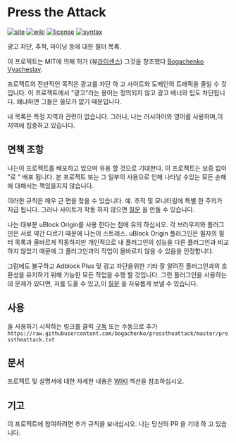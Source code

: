 <!--
This file is part of the Press the Attack project,
Copyright (c) 2019 Bogachenko Vyacheslav

Press the Attack is a free project: you can distribute it and/or modify
it in accordance with the MIT license published by the Massachusetts Institute of Technology.

The Press the Attack project is distributed in the hope that it will be useful,
and is provided "AS IS", WITHOUT ANY WARRANTY, EXPRESSLY EXPRESSED OR IMPLIED.
WE ARE NOT RESPONSIBLE FOR ANY DAMAGES DUE TO THE USE OF THIS PROJECT OR ITS PARTS.
For more information, see the MIT license.

Author: Bogachenko Vyacheslav <https://github.com/bogachenko>
Email: bogachenkove@gmail.com
Github: https://github.com/bogachenko/presstheattack/
Last modified: January 1, 2019
License: MIT <https://github.com/bogachenko/presstheattack/blob/master/LICENSE.md>
Problem reports: https://github.com/bogachenko/presstheattack/issues
Title: README.ko-KR.md
URL: https://raw.githubusercontent.com/bogachenko/presstheattack/master/README.ko-KR.md
Wiki: https://github.com/bogachenko/presstheattack/wiki

Download the entire Press the Attack project at https://github.com/bogachenko/presstheattack/archive/master.zip -->

# Press the Attack
[![site](https://img.shields.io/badge/site-up-%233fb912.svg)](https://bogachenko.github.io/presstheattack/)
[![wiki](https://img.shields.io/badge/wiki-up-%233fb912.svg)](https://github.com/bogachenko/presstheattack/wiki)
[![license](https://img.shields.io/badge/license-MIT-%233fb912.svg)](https://raw.githubusercontent.com/bogachenko/presstheattack/master/LICENSE.md)
[![syntax](https://img.shields.io/badge/syntax-uBlock%20Origin-%23c61300.svg)](https://github.com/gorhill/uBlock/wiki/Static-filter-syntax)

광고 차단, 추적, 마이닝 등에 대한 필터 목록.

이 프로젝트는 MIT에 의해 허가 (뷰[라이센스](https://raw.githubusercontent.com/bogachenko/presstheattack/master/LICENSE.md)) 그것을 창조했다 [Bogachenko Vyacheslav](https://github.com/bogachenko).

프로젝트의 전반적인 목적은 광고를 차단 하 고 사이트와 도메인의 트래픽을 줄일 수 것입니다.
이 프로젝트에서 "광고"라는 용어는 정의되지 않고 광고 배너와 팁도 차단됩니다. 왜냐하면 그들은 쓸모가 없기 때문입니다.

내 목록은 특정 지역과 관련이 없습니다. 그러나, 나는 러시아어와 영어를 사용하며,이 지역에 집중하고 있습니다.

## 면책 조항

나는이 프로젝트를 배포하고 있으며 유용 할 것으로 기대한다. 이 프로젝트는 보증 없이  "로 " 배포 됩니다. 본 프로젝트 또는 그 일부의 사용으로 인해 나타날 수있는 모든 손해에 대해서는 책임을지지 않습니다.

이러한 규칙은 매우 근 면을 찾을 수 있습니다. 예. 추적 및 모니터링에 특별 한 주의가 지급 됩니다.
그러나 사이트가 작동 하지 않으면 [질문](https://github.com/bogachenko/presstheattack/issues) 을 만들 수 있습니다.

나는 대부분 uBlock Origin를 사용 한다는 점에 유의 하십시오. 각 브라우저와 플러그인은 서로 약간 다르기 때문에 나는이 스트레스. uBlock Origin 플러그인은 필자의 필터 목록과 올바르게 작동하지만 개인적으로 내 플러그인의 성능을 다른 플러그인과 비교하지 않았기 때문에 그 플러그인과의 작업이 올바르지 않을 수 있음을 인정합니다.

그럼에도 불구하고 Adblock Plus 및 광고 차단을위한 기타 잘 알려진 플러그인과의 호환성을 유지하기 위해 가능한 모든 작업을 수행 할 것입니다. 그런 플러그인을 사용하는 데 문제가 있다면, 저를 도울 수 있고,이 [질문](https://github.com/bogachenko/presstheattack/issues) 을 자유롭게 보낼 수 있습니다.

## 사용

을 사용하기 시작하는 링크를 클릭 [구독](https://subscribe.adblockplus.org/?location=https%3A%2F%2Fraw.githubusercontent.com%2Fbogachenko%2Fpresstheattack%2Fmaster%2Fpresstheattack.txt&title=Press%20the%20Attack) 또는 수동으로 추가 `https://raw.githubusercontent.com/bogachenko/presstheattack/master/presstheattack.txt`

## 문서

프로젝트 및 설명서에 대한 자세한 내용은 [WIKI](https://github.com/bogachenko/presstheattack/wiki) 섹션을 참조하십시오.

## 기고

이 프로젝트에 참여하려면 추가 규칙을 보내십시오. 나는 당신의 PR 을 기대 하 고 있습니다.